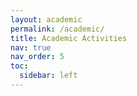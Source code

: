 ```yaml
---
layout: academic
permalink: /academic/
title: Academic Activities
nav: true
nav_order: 5
toc:
  sidebar: left
---
```

